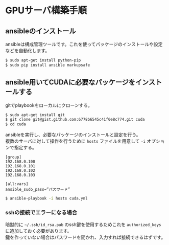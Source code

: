 # GPUサーバ構築手順 #

## ansibleのインストール ##
ansibleは構成管理ツールです。これを使ってパッケージのインストールや設定などを自動化します。

```sh
$ sudo apt-get install python-pip
$ sudo pip install ansible markupsafe
```

## ansible用いてCUDAに必要なパッケージをインストールする ##

gitでplaybookをローカルにクローンする。

```sh
$ sudo apt-get install git
$ git clone git@gist.github.com:6778b6545c41f0e8c774.git cuda
$ cd cuda
```
ansibleを実行し、必要なパッケージのインストールと設定を行う。  
複数のサーバに対して操作を行うために `hosts` ファイルを用意して `-i` オプションで指定する。

```
[group]
192.168.0.100
192.168.0.101
192.168.0.102
192.168.0.103

[all:vars]
ansible_sudo_pass=”パスワード”
```

```sh
$ ansible-playbook -i hosts cuda.yml
```

### sshの接続でエラーになる場合 ###
暗黙的に `~/.ssh/id_rsa.pub` のssh鍵を使用するためこれを `authorized_keys` に追加しておく必要があります。  
鍵を作っていない場合はパスワードを聞かれ、入力すれば接続できるはずです。


